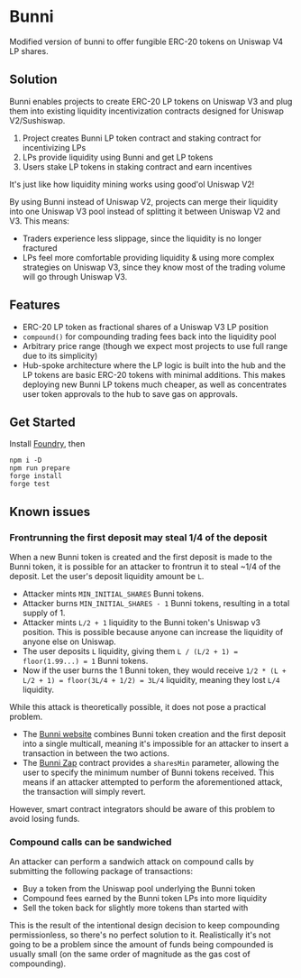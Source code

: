 # Bunni

Modified version of bunni to offer fungible ERC-20 tokens on Uniswap V4 LP shares.

## Solution

Bunni enables projects to create ERC-20 LP tokens on Uniswap V3 and plug them into existing liquidity incentivization contracts designed for Uniswap V2/Sushiswap.

1. Project creates Bunni LP token contract and staking contract for incentivizing LPs
2. LPs provide liquidity using Bunni and get LP tokens
3. Users stake LP tokens in staking contract and earn incentives

It's just like how liquidity mining works using good'ol Uniswap V2!

By using Bunni instead of Uniswap V2, projects can merge their liquidity into one Uniswap V3 pool instead of splitting it between Uniswap V2 and V3. This means:

- Traders experience less slippage, since the liquidity is no longer fractured
- LPs feel more comfortable providing liquidity & using more complex strategies on Uniswap V3, since they know most of the trading volume will go through Uniswap V3.

## Features

- ERC-20 LP token as fractional shares of a Uniswap V3 LP position
- `compound()` for compounding trading fees back into the liquidity pool
- Arbitrary price range (though we expect most projects to use full range due to its simplicity)
- Hub-spoke architecture where the LP logic is built into the hub and the LP tokens are basic ERC-20 tokens with minimal additions. This makes deploying new Bunni LP tokens much cheaper, as well as concentrates user token approvals to the hub to save gas on approvals.

## Get Started

Install [Foundry](https://github.com/foundry-rs/foundry), then

```
npm i -D
npm run prepare
forge install
forge test
```

## Known issues

### Frontrunning the first deposit may steal 1/4 of the deposit

When a new Bunni token is created and the first deposit is made to the Bunni token, it is possible for an attacker to frontrun it to steal ~1/4 of the deposit. Let the user's deposit liquidity amount be `L`.

- Attacker mints `MIN_INITIAL_SHARES` Bunni tokens.
- Attacker burns `MIN_INITIAL_SHARES - 1` Bunni tokens, resulting in a total supply of 1.
- Attacker mints `L/2 + 1` liquidity to the Bunni token's Uniswap v3 position. This is possible because anyone can increase the liquidity of anyone else on Uniswap.
- The user deposits `L` liquidity, giving them `L / (L/2 + 1) = floor(1.99...) = 1` Bunni tokens.
- Now if the user burns the 1 Bunni token, they would receive `1/2 * (L + L/2 + 1) = floor(3L/4 + 1/2) = 3L/4` liquidity, meaning they lost `L/4` liquidity.

While this attack is theoretically possible, it does not pose a practical problem.

- The [Bunni website](https://bunni.pro) combines Bunni token creation and the first deposit into a single multicall, meaning it's impossible for an attacker to insert a transaction in between the two actions.
- The [Bunni Zap](https://github.com/timeless-fi/bunni-zap) contract provides a `sharesMin` parameter, allowing the user to specify the minimum number of Bunni tokens received. This means if an attacker attempted to perform the aforementioned attack, the transaction will simply revert.

However, smart contract integrators should be aware of this problem to avoid losing funds.

### Compound calls can be sandwiched

An attacker can perform a sandwich attack on compound calls by submitting the following package of transactions:

- Buy a token from the Uniswap pool underlying the Bunni token
- Compound fees earned by the Bunni token LPs into more liquidity
- Sell the token back for slightly more tokens than started with

This is the result of the intentional design decision to keep compounding permissionless, so there's no perfect solution to it. Realistically it's not going to be a problem since the amount of funds being compounded is usually small (on the same order of magnitude as the gas cost of compounding).
